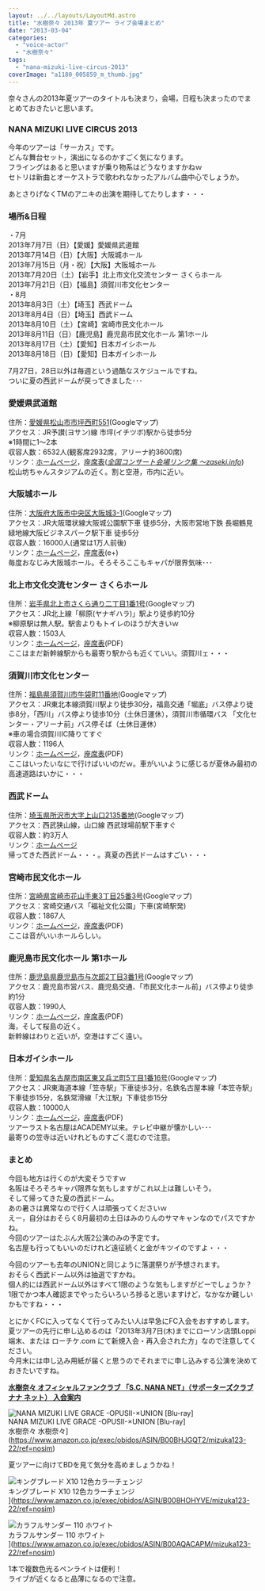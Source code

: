 ```yaml
---
layout: ../../layouts/LayoutMd.astro
title: "水樹奈々 2013年 夏ツアー ライブ会場まとめ"
date: "2013-03-04"
categories: 
  - "voice-actor"
  - "水樹奈々"
tags: 
  - "nana-mizuki-live-circus-2013"
coverImage: "a1180_005859_m_thumb.jpg"
---
```


奈々さんの2013年夏ツアーのタイトルも決まり，会場，日程も決まったのでまとめておきたいと思います。

### **NANA MIZUKI LIVE CIRCUS 2013**

今年のツアーは「サーカス」です。  
どんな舞台セット，演出になるのかすごく気になります。  
フライングはあると思いますが乗り物系はどうなりますかねｗ  
セトリは新曲とオーケストラで歌われなかったアルバム曲中心でしょうか。

あとさりげなくTMのアニキの出演を期待してたりします・・・

### 場所&日程

・7月  
2013年7月7日（日）【愛媛】愛媛県武道館  
2013年7月14日（日）【大阪】大阪城ホール  
2013年7月15日（月・祝）【大阪】大阪城ホール  
2013年7月20日（土）【岩手】北上市文化交流センター さくらホール  
2013年7月21日（日）【福島】須賀川市文化センター  
・8月  
2013年8月3日（土）【埼玉】西武ドーム  
2013年8月4日（日）【埼玉】西武ドーム  
2013年8月10日（土）【宮崎】宮崎市民文化ホール  
2013年8月11日（日）【鹿児島】鹿児島市民文化ホール 第1ホール  
2013年8月17日（土）【愛知】日本ガイシホール  
2013年8月18日（日）【愛知】日本ガイシホール

7月27日，28日以外は毎週という過酷なスケジュールですね。  
ついに夏の西武ドームが戻ってきました･･･

### 愛媛県武道館

住所：[愛媛県松山市市坪西町551](https://maps.google.co.jp/maps?oe=utf8&q=%E6%84%9B%E5%AA%9B%E7%9C%8C%E6%9D%BE%E5%B1%B1%E5%B8%82%E5%B8%82%E5%9D%AA%E8%A5%BF%E7%94%BA551&ie=UTF-8&hq=&hnear=0x354fefa86b2480a5:0x28624a5f22a09dc6,%E6%84%9B%E5%AA%9B%E7%9C%8C%E6%9D%BE%E5%B1%B1%E5%B8%82%E5%B8%82%E5%9D%AA%E8%A5%BF%E7%94%BA%EF%BC%95%EF%BC%95%EF%BC%91&gl=jp&ei=A780Ufi2Oc3wmAW7-YDgBQ&ved=0CL4BELYD)(Googleマップ)  
アクセス：JR予讃(ヨサン)線 市坪(イチツボ)駅から徒歩5分  
※1時間に1～2本  
収容人数：6532人(観客席2932席，アリーナ約3600席)  
リンク：[ホームページ](http://www.ehimekenbudoukan.or.jp/)，[座席表](http://park1.aeonnet.ne.jp/~tamu/kaijo/ehimebudo/)(_[全国コンサート会場リンク集 ～zaseki.info](http://www.zaseki.info/)_)  
松山坊ちゃんスタジアムの近く。割と空港，市内に近い。

### 大阪城ホール

住所：[大阪府大阪市中央区大阪城3-1](https://maps.google.co.jp/maps?q=%EF%BC%9A%E5%A4%A7%E9%98%AA%E5%BA%9C%E5%A4%A7%E9%98%AA%E5%B8%82%E4%B8%AD%E5%A4%AE%E5%8C%BA%E5%A4%A7%E9%98%AA%E5%9F%8E3-1&ie=UTF-8&hq=&hnear=0x6000e0ce296d248d:0xd915df0da2a8528f,%E5%A4%A7%E9%98%AA%E5%BA%9C%E5%A4%A7%E9%98%AA%E5%B8%82%E4%B8%AD%E5%A4%AE%E5%8C%BA%E5%A4%A7%E9%98%AA%E5%9F%8E%EF%BC%93%E2%88%92%EF%BC%91&gl=jp&ei=S8I0UbzYOcL4kAXvtIC4AQ&ved=0CPUBELYD)(Googleマップ)  
アクセス：JR大阪環状線大阪城公園駅下車 徒歩5分，大阪市営地下鉄 長堀鶴見緑地線大阪ビジネスパーク駅下車 徒歩5分  
収容人数：16000人(通常は1万人前後)  
リンク：[ホームページ](http://www.osaka-johall.com/)，[座席表](http://eplus.jp/sys/main.jsp?prm=U=21:P42=5400050:P0=GGWC01:P6=001:P1=0003)(e+)  
毎度おなじみ大阪城ホール。そろそろここもキャパが限界気味･･･

### 北上市文化交流センター さくらホール

住所：[岩手県北上市さくら通り二丁目1番1号](https://maps.google.co.jp/maps?num=20&hl=ja&safe=off&q=%E5%B2%A9%E6%89%8B%E7%9C%8C%E5%8C%97%E4%B8%8A%E5%B8%82%E3%81%95%E3%81%8F%E3%82%89%E9%80%9A%E3%82%8A%E4%BA%8C%E4%B8%81%E7%9B%AE1%E7%95%AA1%E5%8F%B7&ie=UTF-8&hq=&hnear=0x5f8f449e49207171:0x1ea59258259ff5c,%E5%B2%A9%E6%89%8B%E7%9C%8C%E5%8C%97%E4%B8%8A%E5%B8%82%E3%81%95%E3%81%8F%E3%82%89%E9%80%9A%E3%82%8A%EF%BC%92%E4%B8%81%E7%9B%AE%EF%BC%91%E2%88%92%EF%BC%91&gl=jp&ei=dsI0UbzRFcyplQXkm4DIBg&ved=0COwBELYD)(Googleマップ)  
アクセス：JR北上線「柳原(ヤナギハラ)」駅より徒歩約10分  
※柳原駅は無人駅。駅舎よりもトイレのほうが大きいｗ  
収容人数：1503人  
リンク：[ホームページ](http://www.sakurahall.jp/)，[座席表](http://www.sakurahall.jp/facility/d-hall.pdf)(PDF)  
ここはまだ新幹線駅からも最寄り駅からも近くていい。須賀川ェ・・・

### 須賀川市文化センター

住所：[福島県須賀川市牛袋町11番地](https://maps.google.co.jp/maps?oe=utf8&q=%E7%A6%8F%E5%B3%B6%E7%9C%8C%E9%A0%88%E8%B3%80%E5%B7%9D%E5%B8%82%E7%89%9B%E8%A2%8B%E7%94%BA11%E7%95%AA%E5%9C%B0&ie=UTF-8&hq=&hnear=0x6020400cc15d9171:0xe4cf795d2a5bb15f,%E7%A6%8F%E5%B3%B6%E7%9C%8C%E9%A0%88%E8%B3%80%E5%B7%9D%E5%B8%82%E7%89%9B%E8%A2%8B%E7%94%BA%EF%BC%91%EF%BC%91&gl=jp&ei=lr80Uc22NeyemQXDsYDwDw&ved=0CG8QtgM)(Googleマップ)  
アクセス：JR東北本線須賀川駅より徒歩30分，福島交通「堀底」バス停より徒歩8分，「西川」バス停より徒歩10分（土休日運休），須賀川市循環バス 「文化センター・アリーナ前」バス停そば（土休日運休）   
※車の場合須賀川IC降りてすぐ   
収容人数：1196人   
リンク：[ホームページ](http://www.city.sukagawa.fukushima.jp/2581.htm)，[座席表](http://www.city.sukagawa.fukushima.jp/secure/2436/hall_image.pdf)(PDF)  
ここはいったいなにで行けばいいのだｗ。車がいいように感じるが夏休み最初の高速道路はいかに・・・

### 西武ドーム

住所：[埼玉県所沢市大字上山口2135番地](https://maps.google.co.jp/maps?oe=utf8&q=%E5%9F%BC%E7%8E%89%E7%9C%8C%E6%89%80%E6%B2%A2%E5%B8%82%E5%A4%A7%E5%AD%97%E4%B8%8A%E5%B1%B1%E5%8F%A32135%E7%95%AA%E5%9C%B0&ie=UTF-8&hq=&hnear=0x6018de26f4883e75:0xb54246675ce2ca98,%E5%9F%BC%E7%8E%89%E7%9C%8C%E6%89%80%E6%B2%A2%E5%B8%82%E4%B8%8A%E5%B1%B1%E5%8F%A3%EF%BC%92%EF%BC%91%EF%BC%93%EF%BC%95&gl=jp&ei=rb80UYCYNYPFmQWK9YCICg&ved=0CHYQtgM)(Googleマップ)  
アクセス：西武狭山線，山口線 西武球場前駅下車すぐ  
収容人数：約3万人  
リンク：[ホームページ](http://www.seibudome.jp/)  
帰ってきた西武ドーム・・・。真夏の西武ドームはすごい・・・

### 宮崎市民文化ホール

住所：[宮崎県宮崎市花山手東3丁目25番3号](https://maps.google.co.jp/maps?oe=utf8&q=%E5%AE%AE%E5%B4%8E%E7%9C%8C%E5%AE%AE%E5%B4%8E%E5%B8%82%E8%8A%B1%E5%B1%B1%E6%89%8B%E6%9D%B13%E4%B8%81%E7%9B%AE25%E7%95%AA3%E5%8F%B7&ie=UTF-8&hq=&hnear=0x3538b7ad2e9bd3eb:0x47f01b11533060fd,%E5%AE%AE%E5%B4%8E%E7%9C%8C%E5%AE%AE%E5%B4%8E%E5%B8%82%E8%8A%B1%E5%B1%B1%E6%89%8B%E6%9D%B1%EF%BC%93%E4%B8%81%E7%9B%AE%EF%BC%92%EF%BC%95%E2%88%92%EF%BC%93&gl=jp&ei=ub80UfT9JI-KmQWVpIGwDg&ved=0CHYQtgM)(Googleマップ)  
アクセス：宮崎交通バス「福祉文化公園」下車(宮崎駅発)  
収容人数：1867人  
リンク：[ホームページ](http://www.miyazakibunkahall.jp/index.php)，[座席表](http://www.miyazakibunkahall.jp/seat/pdf/daihall_kakuseki.pdf)(PDF)  
ここは音がいいホールらしい。

### 鹿児島市民文化ホール 第1ホール

住所：[鹿児島県鹿児島市与次郎2丁目3番1号](https://maps.google.co.jp/maps?oe=utf8&q=%E9%B9%BF%E5%85%90%E5%B3%B6%E7%9C%8C%E9%B9%BF%E5%85%90%E5%B3%B6%E5%B8%82%E4%B8%8E%E6%AC%A1%E9%83%8E2%E4%B8%81%E7%9B%AE3%E7%95%AA1%E5%8F%B7&ie=UTF-8&hq=&hnear=0x353e60c7b7b79553:0x9c2f2af96684da1d,%E9%B9%BF%E5%85%90%E5%B3%B6%E7%9C%8C%E9%B9%BF%E5%85%90%E5%B3%B6%E5%B8%82%E4%B8%8E%E6%AC%A1%E9%83%8E%EF%BC%92%E4%B8%81%E7%9B%AE%EF%BC%93%E2%88%92%EF%BC%91&gl=jp&ei=zb80UYrhLq6ImQXUnYGoCQ&ved=0CHEQtgM)(Googleマップ)  
アクセス：鹿児島市営バス、鹿児島交通、「市民文化ホール前」バス停より徒歩約1分  
収容人数：1990人  
リンク：[ホームページ](http://www.k-kb.or.jp/shibun/)，[座席表](http://www.k-kb.or.jp/shibun/pdf/1hall-zasekizu2.pdf)(PDF)  
海，そして桜島の近く。  
新幹線はわりと近いが，空港はすごく遠い。

### 日本ガイシホール

住所：[愛知県名古屋市南区東又兵ヱ町5丁目1番16号](https://maps.google.co.jp/maps?oe=utf8&q=%E6%84%9B%E7%9F%A5%E7%9C%8C%E5%90%8D%E5%8F%A4%E5%B1%8B%E5%B8%82%E5%8D%97%E5%8C%BA%E6%9D%B1%E5%8F%88%E5%85%B5%E3%83%B1%E7%94%BA5%E4%B8%81%E7%9B%AE1%E7%95%AA16%E5%8F%B7&ie=UTF-8&hq=&hnear=0x60037bb8b4d0fc6d:0x2e62d1781437a5fb,%E6%84%9B%E7%9F%A5%E7%9C%8C%E5%90%8D%E5%8F%A4%E5%B1%8B%E5%B8%82%E5%8D%97%E5%8C%BA%E6%9D%B1%E5%8F%88%E5%85%B5%E3%83%B1%E7%94%BA%EF%BC%95%E4%B8%81%E7%9B%AE%EF%BC%91%E2%88%92%EF%BC%91%EF%BC%96&gl=jp&ei=3780Ue6xDYvNmgW-1oGoBw&ved=0CHQQtgM)(Googleマップ)  
アクセス：JR東海道本線「笠寺駅」下車徒歩3分，名鉄名古屋本線「本笠寺駅」下車徒歩15分，名鉄常滑線「大江駅」下車徒歩15分  
収容人数：10000人  
リンク：[ホームページ](http://www.nespa.or.jp/hall/)，[座席表](http://www.nespa.or.jp/hall/floormap/files/kanran.pdf)(PDF)  
ツアーラスト名古屋はACADEMY以来。テレビ中継が懐かしい･･･  
最寄りの笠寺は近いけれどものすごく混むので注意。

### まとめ

今回も地方は行くのが大変そうですｗ  
名阪はそろそろキャパ限界な気もしますがこれ以上は難しいそう。  
そして帰ってきた夏の西武ドーム。  
あの暑さは異常なので行く人は頑張ってくださいｗ  
えー，自分はおそらく8月最初の土日はみのりんのサマキャンなのでパスですかね。  
今回のツアーはたぶん大阪2公演のみの予定です。  
名古屋も行ってもいいのだけれど遠征続くと金がキツイのですよ・・・

今回のツアーも去年のUNIONと同じように落選祭りが予想されます。  
おそらく西武ドーム以外は抽選ですかね。  
個人的には西武ドーム以外はすべて1限のような気もしますがどーでしょうか？  
1限でかつ本人確認までやったらいろいろ捗ると思いますけど，なかなか難しいかもですね・・・

とにかくFCに入ってなくて行ってみたい人は早急にFC入会をおすすめします。  
夏ツアーの先行に申し込めるのは「2013年3月7日(木)までにローソン店頭Loppi端末、または ローチケ.com にて新規入会・再入会された方」なので注意してください。  
今月末には申し込み用紙が届くと思うのでそれまでに申し込みする公演を決めておきたいですね。

[**水樹奈々 オフィシャルファンクラブ 「S.C. NANA NET」（サポーターズクラブ ナナ ネット） 入会案内**](https://cart.mizukinana.jp/fcJoin.aspx?ccode=CMOS)

![NANA MIZUKI LIVE GRACE -OPUSII-×UNION [Blu-ray]](/archive/images/no-image-no-ciu._AA160_.gif)  
NANA MIZUKI LIVE GRACE -OPUSII-×UNION \[Blu-ray\]  
水樹奈々 水樹奈々](https://www.amazon.co.jp/exec/obidos/ASIN/B00BHJGQT2/mizuka123-22/ref=nosim)

夏ツアーに向けてBDを見て気分を高めましょうかね！

![キングブレード X10 12色カラーチェンジ](/archive/images/41v2pOtMXAL._SL160_.jpg)  
キングブレード X10 12色カラーチェンジ  
](https://www.amazon.co.jp/exec/obidos/ASIN/B008HOHYVE/mizuka123-22/ref=nosim)

![カラフルサンダー 110 ホワイト](/archive/images/21gOXWxsn%2BL._SL160_.jpg)  
カラフルサンダー 110 ホワイト  
](https://www.amazon.co.jp/exec/obidos/ASIN/B00AQACAPM/mizuka123-22/ref=nosim)

1本で複数色光るペンライトは便利！  
ライブが近くなると品薄になるので注意。
